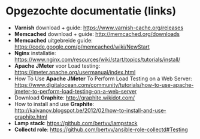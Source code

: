 # Opgezochte documentatie (links) #

* **Varnish** download + guide: https://www.varnish-cache.org/releases
* **Memcached** download + guide: http://memcached.org/downloads
* **Memcached** uitgebreide guide: https://code.google.com/p/memcached/wiki/NewStart
* **Nginx** installatie: https://www.nginx.com/resources/wiki/start/topics/tutorials/install/
* **Apache** **JMeter** voor Load testing: https://jmeter.apache.org/usermanual/index.html
* How To Use **Apache** **JMeter** To Perform Load Testing on a Web Server: https://www.digitalocean.com/community/tutorials/how-to-use-apache-jmeter-to-perform-load-testing-on-a-web-server
* Download **Graphite**: http://graphite.wikidot.com/
* How to install and use **Graphite**: http://kaivanov.blogspot.be/2012/02/how-to-install-and-use-graphite.html
* **Lamp stack**: https://github.com/bertvv/lampstack 
*  **Collectd role**: https://github.com/bertvv/ansible-role-collectd#Testing